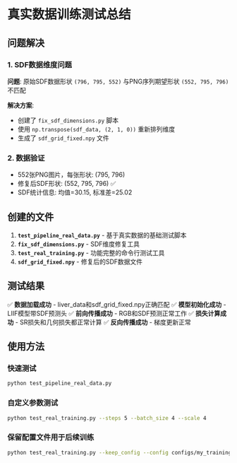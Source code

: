 # 真实数据训练测试总结

## 问题解决

### 1. SDF数据维度问题
**问题**: 原始SDF数据形状 `(796, 795, 552)` 与PNG序列期望形状 `(552, 795, 796)` 不匹配

**解决方案**: 
- 创建了 `fix_sdf_dimensions.py` 脚本
- 使用 `np.transpose(sdf_data, (2, 1, 0))` 重新排列维度
- 生成了 `sdf_grid_fixed.npy` 文件

### 2. 数据验证
- 552张PNG图片，每张形状: (795, 796)
- 修复后SDF形状: (552, 795, 796) ✅
- SDF统计信息: 均值=30.15, 标准差=25.02

## 创建的文件

1. **`test_pipeline_real_data.py`** - 基于真实数据的基础测试脚本
2. **`fix_sdf_dimensions.py`** - SDF维度修复工具
3. **`test_real_training.py`** - 功能完整的命令行测试工具
4. **`sdf_grid_fixed.npy`** - 修复后的SDF数据文件

## 测试结果

✅ **数据加载成功** - liver_data和sdf_grid_fixed.npy正确匹配
✅ **模型初始化成功** - LIIF模型带SDF预测头
✅ **前向传播成功** - RGB和SDF预测正常工作
✅ **损失计算成功** - SR损失和几何损失都正常计算
✅ **反向传播成功** - 梯度更新正常

## 使用方法

### 快速测试
```bash
python test_pipeline_real_data.py
```

### 自定义参数测试
```bash
python test_real_training.py --steps 5 --batch_size 4 --scale 4
```

### 保留配置文件用于后续训练
```bash
python test_real_training.py --keep_config --config configs/my_training_config.yaml
```
